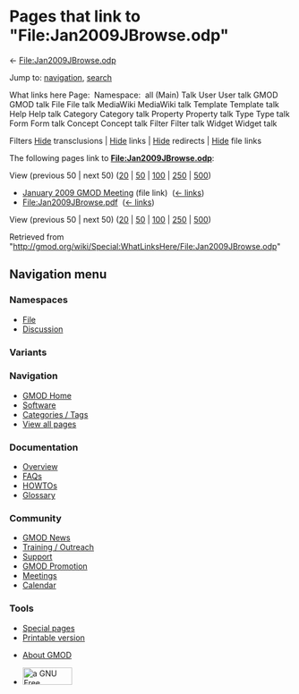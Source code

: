 <div id="mw-page-base" class="noprint">

</div>

<div id="mw-head-base" class="noprint">

</div>

<div id="content" class="mw-body" role="main">

<span id="top"></span>

<div id="mw-js-message" style="display:none;">

</div>



# <span dir="auto">Pages that link to "File:Jan2009JBrowse.odp"</span>

<div id="bodyContent">

<div id="contentSub">

←
[File:Jan2009JBrowse.odp](/wiki/File:Jan2009JBrowse.odp "File:Jan2009JBrowse.odp")

</div>

<div id="jump-to-nav" class="mw-jump">

Jump to: [navigation](#mw-navigation), [search](#p-search)

</div>

<div id="mw-content-text">

What links here Page:  Namespace:  all (Main) Talk User User talk GMOD
GMOD talk File File talk MediaWiki MediaWiki talk Template Template talk
Help Help talk Category Category talk Property Property talk Type Type
talk Form Form talk Concept Concept talk Filter Filter talk Widget
Widget talk

Filters
[Hide](/mediawiki/index.php?title=Special:WhatLinksHere/File:Jan2009JBrowse.odp&hidetrans=1 "Special:WhatLinksHere/File:Jan2009JBrowse.odp")
transclusions \|
[Hide](/mediawiki/index.php?title=Special:WhatLinksHere/File:Jan2009JBrowse.odp&hidelinks=1 "Special:WhatLinksHere/File:Jan2009JBrowse.odp")
links \|
[Hide](/mediawiki/index.php?title=Special:WhatLinksHere/File:Jan2009JBrowse.odp&hideredirs=1 "Special:WhatLinksHere/File:Jan2009JBrowse.odp")
redirects \|
[Hide](/mediawiki/index.php?title=Special:WhatLinksHere/File:Jan2009JBrowse.odp&hideimages=1 "Special:WhatLinksHere/File:Jan2009JBrowse.odp")
file links

The following pages link to
**[File:Jan2009JBrowse.odp](/wiki/File:Jan2009JBrowse.odp "File:Jan2009JBrowse.odp")**:

View (previous 50 \| next 50)
([20](/mediawiki/index.php?title=Special:WhatLinksHere/File:Jan2009JBrowse.odp&limit=20 "Special:WhatLinksHere/File:Jan2009JBrowse.odp")
\|
[50](/mediawiki/index.php?title=Special:WhatLinksHere/File:Jan2009JBrowse.odp&limit=50 "Special:WhatLinksHere/File:Jan2009JBrowse.odp")
\|
[100](/mediawiki/index.php?title=Special:WhatLinksHere/File:Jan2009JBrowse.odp&limit=100 "Special:WhatLinksHere/File:Jan2009JBrowse.odp")
\|
[250](/mediawiki/index.php?title=Special:WhatLinksHere/File:Jan2009JBrowse.odp&limit=250 "Special:WhatLinksHere/File:Jan2009JBrowse.odp")
\|
[500](/mediawiki/index.php?title=Special:WhatLinksHere/File:Jan2009JBrowse.odp&limit=500 "Special:WhatLinksHere/File:Jan2009JBrowse.odp"))

- [January 2009 GMOD
  Meeting](/wiki/January_2009_GMOD_Meeting "January 2009 GMOD Meeting")
  (file link) ‎ <span class="mw-whatlinkshere-tools">([←
  links](/mediawiki/index.php?title=Special:WhatLinksHere&target=January+2009+GMOD+Meeting "Special:WhatLinksHere"))</span>
- [File:Jan2009JBrowse.pdf](/wiki/File:Jan2009JBrowse.pdf "File:Jan2009JBrowse.pdf")
  ‎ <span class="mw-whatlinkshere-tools">([←
  links](/mediawiki/index.php?title=Special:WhatLinksHere&target=File%3AJan2009JBrowse.pdf "Special:WhatLinksHere"))</span>

View (previous 50 \| next 50)
([20](/mediawiki/index.php?title=Special:WhatLinksHere/File:Jan2009JBrowse.odp&limit=20 "Special:WhatLinksHere/File:Jan2009JBrowse.odp")
\|
[50](/mediawiki/index.php?title=Special:WhatLinksHere/File:Jan2009JBrowse.odp&limit=50 "Special:WhatLinksHere/File:Jan2009JBrowse.odp")
\|
[100](/mediawiki/index.php?title=Special:WhatLinksHere/File:Jan2009JBrowse.odp&limit=100 "Special:WhatLinksHere/File:Jan2009JBrowse.odp")
\|
[250](/mediawiki/index.php?title=Special:WhatLinksHere/File:Jan2009JBrowse.odp&limit=250 "Special:WhatLinksHere/File:Jan2009JBrowse.odp")
\|
[500](/mediawiki/index.php?title=Special:WhatLinksHere/File:Jan2009JBrowse.odp&limit=500 "Special:WhatLinksHere/File:Jan2009JBrowse.odp"))

</div>

<div class="printfooter">

Retrieved from
"<http://gmod.org/wiki/Special:WhatLinksHere/File:Jan2009JBrowse.odp>"

</div>

<div id="catlinks" class="catlinks catlinks-allhidden">

</div>

<div class="visualClear">

</div>

</div>

</div>

<div id="mw-navigation">

## Navigation menu

<div id="mw-head">



<div id="left-navigation">

<div id="p-namespaces" class="vectorTabs" role="navigation"
aria-labelledby="p-namespaces-label">

### Namespaces

- <span id="ca-nstab-image"><a href="/wiki/File:Jan2009JBrowse.odp" accesskey="c"
  title="View the file page [c]">File</a></span>
- <span id="ca-talk"><a
  href="/mediawiki/index.php?title=File_talk:Jan2009JBrowse.odp&amp;action=edit&amp;redlink=1"
  accesskey="t"
  title="Discussion about the content page [t]">Discussion</a></span>

</div>

<div id="p-variants" class="vectorMenu emptyPortlet" role="navigation"
aria-labelledby="p-variants-label">

### 

### Variants[](#)

<div class="menu">

</div>

</div>

</div>

<div id="right-navigation">





</div>



</div>

</div>

</div>

<div id="mw-panel">

<div id="p-logo" role="banner">

<a href="/wiki/Main_Page"
style="background-image: url(http://gmod.org/images/GMOD-cogs.png);"
title="Visit the main page"></a>

</div>

<div id="p-Navigation" class="portal" role="navigation"
aria-labelledby="p-Navigation-label">

### Navigation

<div class="body">

- <span id="n-GMOD-Home">[GMOD Home](/wiki/Main_Page)</span>
- <span id="n-Software">[Software](/wiki/GMOD_Components)</span>
- <span id="n-Categories-.2F-Tags">[Categories /
  Tags](/wiki/Categories)</span>
- <span id="n-View-all-pages">[View all
  pages](/wiki/Special:AllPages)</span>

</div>

</div>

<div id="p-Documentation" class="portal" role="navigation"
aria-labelledby="p-Documentation-label">

### Documentation

<div class="body">

- <span id="n-Overview">[Overview](/wiki/Overview)</span>
- <span id="n-FAQs">[FAQs](/wiki/Category:FAQ)</span>
- <span id="n-HOWTOs">[HOWTOs](/wiki/Category:HOWTO)</span>
- <span id="n-Glossary">[Glossary](/wiki/Glossary)</span>

</div>

</div>

<div id="p-Community" class="portal" role="navigation"
aria-labelledby="p-Community-label">

### Community

<div class="body">

- <span id="n-GMOD-News">[GMOD News](/wiki/GMOD_News)</span>
- <span id="n-Training-.2F-Outreach">[Training /
  Outreach](/wiki/Training_and_Outreach)</span>
- <span id="n-Support">[Support](/wiki/Support)</span>
- <span id="n-GMOD-Promotion">[GMOD
  Promotion](/wiki/GMOD_Promotion)</span>
- <span id="n-Meetings">[Meetings](/wiki/Meetings)</span>
- <span id="n-Calendar">[Calendar](/wiki/Calendar)</span>

</div>

</div>

<div id="p-tb" class="portal" role="navigation"
aria-labelledby="p-tb-label">

### Tools

<div class="body">

- <span id="t-specialpages"><a href="/wiki/Special:SpecialPages" accesskey="q"
  title="A list of all special pages [q]">Special pages</a></span>
- <span id="t-print"><a
  href="/mediawiki/index.php?title=Special:WhatLinksHere/File:Jan2009JBrowse.odp&amp;printable=yes"
  rel="alternate" accesskey="p"
  title="Printable version of this page [p]">Printable version</a></span>

</div>

</div>

</div>

</div>

<div id="footer" role="contentinfo">

- <span id="footer-places-about">[About
  GMOD](/wiki/GMOD:About "GMOD:About")</span>

<!-- -->

- <span id="footer-copyrightico">[<img src="http://www.gnu.org/graphics/gfdl-logo-small.png" width="88"
  height="31" alt="a GNU Free Documentation License" />](http://www.gnu.org/licenses/fdl-1.3.html)</span>




</div>
